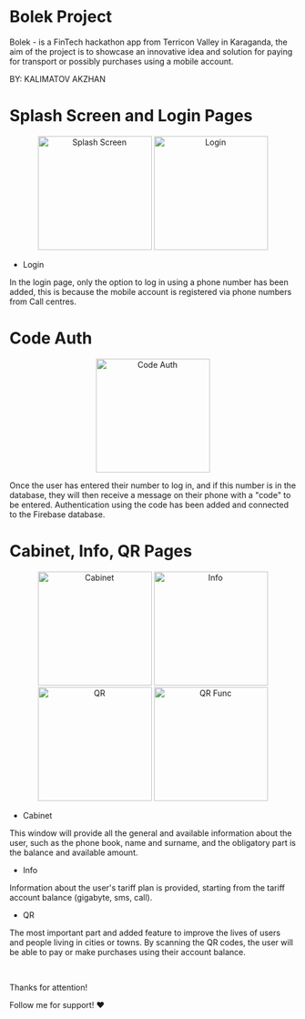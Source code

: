 # Bolek Project


Bolek - is a FinTech hackathon app from Terricon Valley in Karaganda, the aim of the project is to showcase an innovative idea and solution for paying for transport or possibly purchases using a mobile account.

BY: KALIMATOV AKZHAN



# Splash Screen and Login Pages

<p align="center">
  <img src="https://github.com/manste1n/bolekproject/blob/master/assets/1.png" width="200" title="Splash Screen">
  <img src="https://github.com/manste1n/bolekproject/blob/master/assets/2.png" width="200" title="Login">
</p>



* Login

In the login page, only the option to log in using a phone number has been added, this is because the mobile account is registered via phone numbers from Call centres.



# Code Auth

<p align="center">
  <img src="https://github.com/manste1n/bolekproject/blob/master/assets/3.png" width="200" title="Code Auth">
</p>


Once the user has entered their number to log in, and if this number is in the database, they will then receive a message on their phone with a "code" to be entered. Authentication using the code has been added and connected to the Firebase database.



# Cabinet, Info, QR Pages

<p align="center">
  <img src="https://github.com/manste1n/bolekproject/blob/master/assets/4.png" width="200" title="Cabinet">
  <img src="https://github.com/manste1n/bolekproject/blob/master/assets/6.png" width="200" title="Info">
  <img src="https://github.com/manste1n/bolekproject/blob/master/assets/7.png" width="200" title="QR">
    <img src="https://github.com/manste1n/bolekproject/blob/master/assets/8.png" width="200" title="QR Func">
</p>




* Cabinet

This window will provide all the general and available information about the user, such as the phone book, name and surname, and the obligatory part is the balance and available amount. 


* Info

Information about the user's tariff plan is provided, starting from the tariff account balance (gigabyte, sms, call).

* QR

The most important part and added feature to improve the lives of users and people living in cities or towns. By scanning the QR codes, the user will be able to pay or make purchases using their account balance.



&nbsp;


Thanks for attention!

Follow me for support! :heart:


